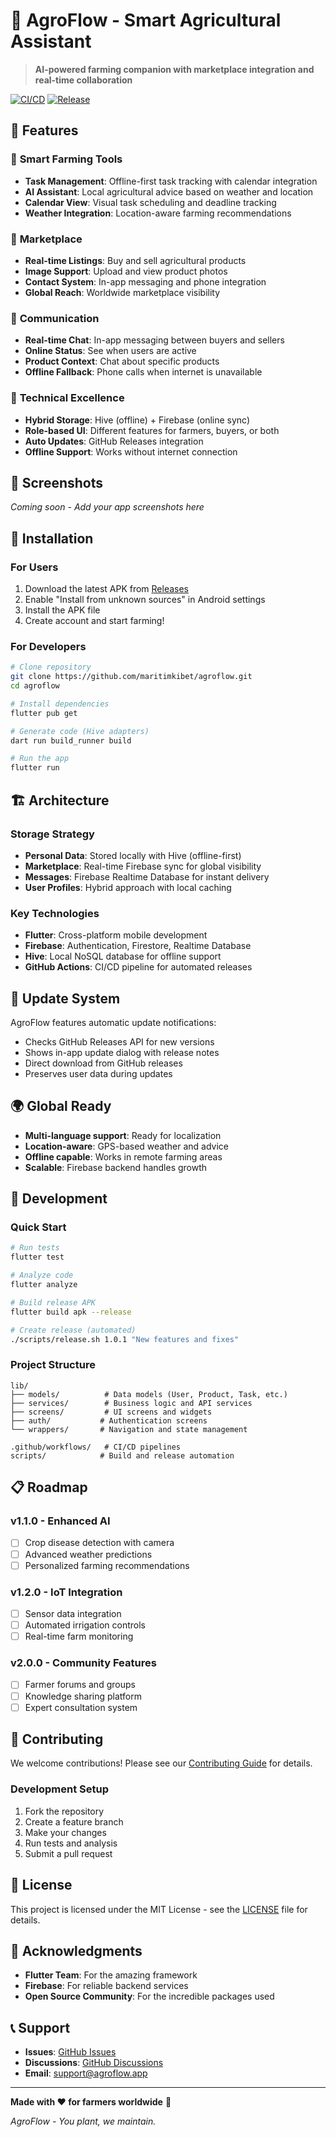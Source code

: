 # 🌱 AgroFlow - Smart Agricultural Assistant

> **AI-powered farming companion with marketplace integration and real-time collaboration**

[![CI/CD](https://github.com/maritimkibet/agroflow/actions/workflows/main.yml/badge.svg)](https://github.com/maritimkibet/agroflow/actions)
[![Release](https://github.com/maritimkibet/agroflow/actions/workflows/release.yml/badge.svg)](https://github.com/maritimkibet/agroflow/releases)

## 🚀 Features

### 🌾 **Smart Farming Tools**
- **Task Management**: Offline-first task tracking with calendar integration
- **AI Assistant**: Local agricultural advice based on weather and location
- **Calendar View**: Visual task scheduling and deadline tracking
- **Weather Integration**: Location-aware farming recommendations

### 🛒 **Marketplace**
- **Real-time Listings**: Buy and sell agricultural products
- **Image Support**: Upload and view product photos
- **Contact System**: In-app messaging and phone integration
- **Global Reach**: Worldwide marketplace visibility

### 💬 **Communication**
- **Real-time Chat**: In-app messaging between buyers and sellers
- **Online Status**: See when users are active
- **Product Context**: Chat about specific products
- **Offline Fallback**: Phone calls when internet is unavailable

### 🔧 **Technical Excellence**
- **Hybrid Storage**: Hive (offline) + Firebase (online sync)
- **Role-based UI**: Different features for farmers, buyers, or both
- **Auto Updates**: GitHub Releases integration
- **Offline Support**: Works without internet connection

## 📱 Screenshots

*Coming soon - Add your app screenshots here*

## 🔧 Installation

### **For Users**
1. Download the latest APK from [Releases](https://github.com/maritimkibet/agroflow/releases)
2. Enable "Install from unknown sources" in Android settings
3. Install the APK file
4. Create account and start farming!

### **For Developers**
```bash
# Clone repository
git clone https://github.com/maritimkibet/agroflow.git
cd agroflow

# Install dependencies
flutter pub get

# Generate code (Hive adapters)
dart run build_runner build

# Run the app
flutter run
```

## 🏗️ Architecture

### **Storage Strategy**
- **Personal Data**: Stored locally with Hive (offline-first)
- **Marketplace**: Real-time Firebase sync for global visibility
- **Messages**: Firebase Realtime Database for instant delivery
- **User Profiles**: Hybrid approach with local caching

### **Key Technologies**
- **Flutter**: Cross-platform mobile development
- **Firebase**: Authentication, Firestore, Realtime Database
- **Hive**: Local NoSQL database for offline support
- **GitHub Actions**: CI/CD pipeline for automated releases

## 🔄 Update System

AgroFlow features automatic update notifications:
- Checks GitHub Releases API for new versions
- Shows in-app update dialog with release notes
- Direct download from GitHub releases
- Preserves user data during updates

## 🌍 Global Ready

- **Multi-language support**: Ready for localization
- **Location-aware**: GPS-based weather and advice
- **Offline capable**: Works in remote farming areas
- **Scalable**: Firebase backend handles growth

## 🚀 Development

### **Quick Start**
```bash
# Run tests
flutter test

# Analyze code
flutter analyze

# Build release APK
flutter build apk --release

# Create release (automated)
./scripts/release.sh 1.0.1 "New features and fixes"
```

### **Project Structure**
```
lib/
├── models/          # Data models (User, Product, Task, etc.)
├── services/        # Business logic and API services
├── screens/         # UI screens and widgets
├── auth/           # Authentication screens
└── wrappers/       # Navigation and state management

.github/workflows/   # CI/CD pipelines
scripts/            # Build and release automation
```

## 📋 Roadmap

### **v1.1.0 - Enhanced AI**
- [ ] Crop disease detection with camera
- [ ] Advanced weather predictions
- [ ] Personalized farming recommendations

### **v1.2.0 - IoT Integration**
- [ ] Sensor data integration
- [ ] Automated irrigation controls
- [ ] Real-time farm monitoring

### **v2.0.0 - Community Features**
- [ ] Farmer forums and groups
- [ ] Knowledge sharing platform
- [ ] Expert consultation system

## 🤝 Contributing

We welcome contributions! Please see our [Contributing Guide](CONTRIBUTING.md) for details.

### **Development Setup**
1. Fork the repository
2. Create a feature branch
3. Make your changes
4. Run tests and analysis
5. Submit a pull request

## 📄 License

This project is licensed under the MIT License - see the [LICENSE](LICENSE) file for details.

## 🙏 Acknowledgments

- **Flutter Team**: For the amazing framework
- **Firebase**: For reliable backend services
- **Open Source Community**: For the incredible packages used

## 📞 Support

- **Issues**: [GitHub Issues](https://github.com/maritimkibet/agroflow/issues)
- **Discussions**: [GitHub Discussions](https://github.com/maritimkibet/agroflow/discussions)
- **Email**: support@agroflow.app

---

**Made with ❤️ for farmers worldwide** 🌾

*AgroFlow - You plant, we maintain.*